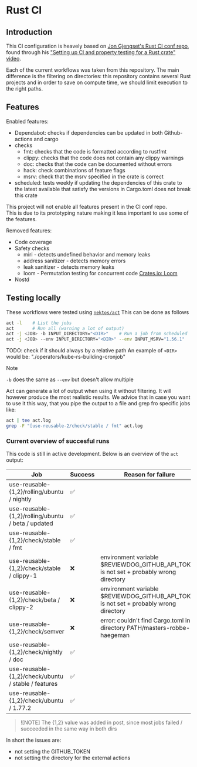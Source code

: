 # Rust CI

## Introduction

This CI configuration is heavely based on [Jon Gjengset's Rust CI conf repo](https://github.com/jonhoo/rust-ci-conf),  
found through his ["Setting up CI and property testing for a Rust crate" video](https://youtu.be/xUH-4y92jPg?si=qcJJXctb9Evw8VP5).

Each of the current workflows was taken from this repository.
The main difference is the filtering on directories:
this repository contains several Rust projects and in order to save on compute time, we should limit execution to the right paths.

## Features

Enabled features:

- Dependabot: checks if dependencies can be updated in both Github-actions and cargo
- checks
  - fmt: checks that the code is formatted according to rustfmt
  - clippy: checks that the code does not contain any clippy warnings
  - doc: checks that the code can be documented without errors
  - hack: check combinations of feature flags
  - msrv: check that the msrv specified in the crate is correct
- scheduled: tests weekly if updating the dependencies of this crate to the latest available that satisfy the versions in Cargo.toml does not break this crate

This project will not enable all features present in the CI conf repo.  
This is due to its prototyping nature making it less important to use some of the features.

Removed features:

- Code coverage
- Safety checks
  - miri - detects undefined behavior and memory leaks
  - address sanitizer - detects memory errors
  - leak sanitizer - detects memory leaks
  - loom - Permutation testing for concurrent code [Crates.io: Loom](https://crates.io/crates/loom)
- Nostd

## Testing locally

These workflows were tested using [`nektos/act`](https://nektosact.com/)
This can be done as follows

```sh
act -l    # List the jobs
act       # Run all (warning a lot of output)
act -j <JOB> -b INPUT_DIRECTORY="<DIR>"    # Run a job from scheduled
act -j <JOB> --env INPUT_DIRECTORY="<DIR>" --env INPUT_MSRV="1.56.1"    # Run a job from check
```

TODO: check if it should always by a relative path
An example of `<DIR>` would be: "./operators/kube-rs-building-cronjob"

> [!NOTE]
> `-b` does the same as `--env` but doesn't allow multiple

Act can generate a lot of output when using it without filtering.
It will however produce the most realistic results.
We advice that in case you want to use it this way, that you pipe the output to a file and grep fro specific jobs like:

```sh
act | tee act.log
grep -F "[use-reusable-2/check/stable / fmt" act.log
```

### Current overview of succesful runs

This code is still in active development.
Below is an overview of the `act` output:

| Job                                                 | Success | Reason for failure |
|-----------------------------------------------------|---------|--------------------|
| use-reusable-{1,2}/rolling/ubuntu / nightly         |   ✅    |                    |
| use-reusable-{1,2}/rolling/ubuntu / beta / updated  |   ✅    |                    |
| use-reusable-{1,2}/check/stable / fmt               |   ✅    |                    |
| use-reusable-{1,2}/check/stable / clippy-1          |   ❌    | environment variable $REVIEWDOG_GITHUB_API_TOKEN is not set + probably wrong directory |
| use-reusable-{1,2}/check/beta / clippy-2            |   ❌    | environment variable $REVIEWDOG_GITHUB_API_TOKEN is not set + probably wrong directory |
| use-reusable-{1,2}/check/semver                     |   ❌    | error: couldn't find Cargo.toml in directory PATH/masters-robbe-haegeman |
| use-reusable-{1,2}/check/nightly / doc              |   ✅    |                    |
| use-reusable-{1,2}/check/ubuntu / stable / features |   ✅    |                    |
| use-reusable-{1,2}/check/ubuntu / 1.77.2            |   ✅    |                    |

> ![NOTE]
> The {1,2} value was added in post, since most jobs failed / succeeded in the same way in both dirs

In short the issues are:

- not setting the GITHUB_TOKEN
- not setting the directory for the external actions
